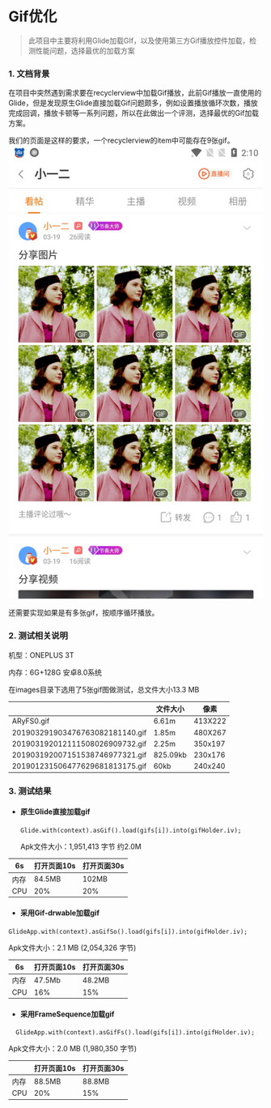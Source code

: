 # Gif优化

> 此项目中主要将利用Glide加载GIf，以及使用第三方Gif播放控件加载，检测性能问题，选择最优的加载方案

### 1. 文档背景

在项目中突然遇到需求要在recyclerview中加载Gif播放，此前Gif播放一直使用的Glide，但是发现原生Glide直接加载Gif问题颇多，例如设置播放循环次数，播放完成回调，播放卡顿等一系列问题，所以在此做出一个评测，选择最优的Gif加载方案。

我们的页面是这样的要求，一个recyclerview的item中可能存在9张gif。
 ![image](https://github.com/Jerome-MJ/gif/raw/master/images/screen_one.jpg/)

还需要实现如果是有多张gif，按顺序循环播放。

### 2. 测试相关说明

机型：ONEPLUS 3T 

内存：6G+128G     安卓8.0系统

在images目录下选用了5张gif图做测试，总文件大小13.3 MB

|                                 | 文件大小 | 像素    |
| ------------------------------- | -------- | ------- |
| ARyFS0.gif                      | 6.61m    | 413X222 |
| 201903291903476763082181140.gif | 1.85m    | 480X267 |
| 201903192012111508026909732.gif | 2.25m    | 350x197 |
| 201903192007151538746977321.gif | 825.09kb | 230x176 |
| 201901231506477629681813175.gif | 60kb     | 240x240 |

### 3. 测试结果

- #### 原生Glide直接加载gif

  ```
  Glide.with(context).asGif().load(gifs[i]).into(gifHolder.iv);
  ```

  Apk文件大小：1,951,413 字节    约2.0M

| 6s   | 打开页面10s | 打开页面30s |
| ---- | ----------- | ----------- |
| 内存 | 84.5MB      | 102MB       |
| CPU  | 20%         | 20%         |

- #### 采用Gif-drwable加载gif

```
GlideApp.with(context).asGifSo().load(gifs[i]).into(gifHolder.iv);
```

Apk文件大小：2.1 MB (2,054,326 字节)

| 6s   | 打开页面10s | 打开页面30s |
| ---- | ----------- | ----------- |
| 内存 | 47.5Mb      | 48.2MB      |
| CPU  | 16%         | 15%         |

- #### 采用FrameSequence加载gif

```
  GlideApp.with(context).asGifFs().load(gifs[i]).into(gifHolder.iv);
```

Apk文件大小：2.0 MB (1,980,350 字节)

|      | 打开页面10s | 打开页面30s |
| ---- | ----------- | ----------- |
| 内存 | 88.5MB      | 88.8MB      |
| CPU  | 20%         | 15%         |

